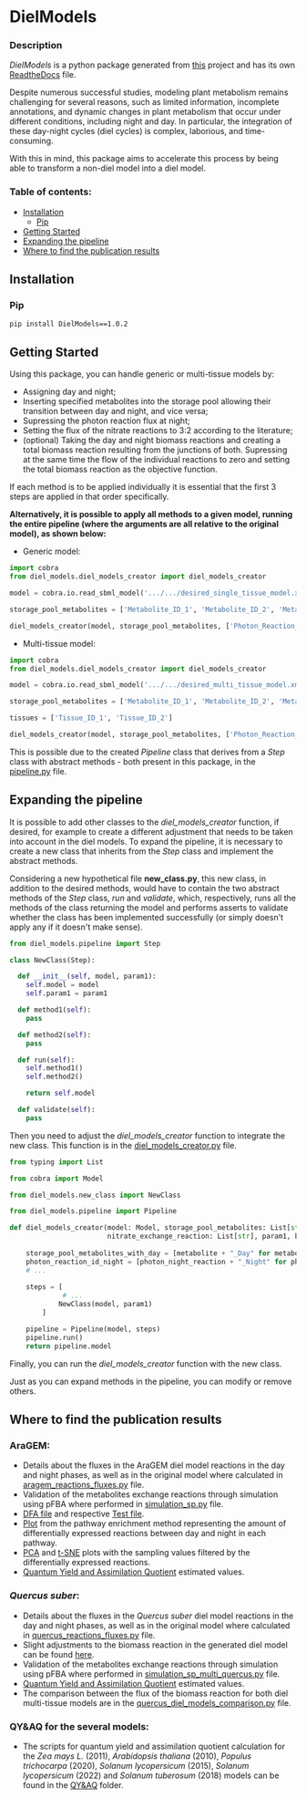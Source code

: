 # DielModels

### Description
*DielModels* is a python package generated from [this](https://github.com/LucianaMartins26/DielModels.git) project and has its own [ReadtheDocs](https://dielmodels.readthedocs.io/en/latest/index.html) file.

Despite numerous successful studies, modeling plant metabolism remains challenging for several reasons, such as limited information, incomplete annotations, and dynamic changes in plant metabolism that occur under different conditions, including night and day.
In particular, the integration of these day-night cycles (diel cycles) is complex, laborious, and time-consuming.

With this in mind, this package aims to accelerate this process by being able to transform a non-diel model into a diel model.

### Table of contents:

- [Installation](#installation)
    - [Pip](#pip)
- [Getting Started](#getting-started)
- [Expanding the pipeline](#expanding-the-pipeline)
- [Where to find the publication results](#where-to-find-the-publication-results)

## Installation
### Pip

``` pip install DielModels==1.0.2 ```

## Getting Started
Using this package, you can handle generic or multi-tissue models by:

* Assigning day and night;
* Inserting specified metabolites into the storage pool allowing their transition between day and night, and vice versa; 
* Supressing the photon reaction flux at night; 
* Setting the flux of the nitrate reactions to 3:2 according to the literature; 
* (optional) Taking the day and night biomass reactions and creating a total biomass reaction resulting from the junctions of both. Supressing at the same time the flow of the individual reactions to zero and setting the total biomass reaction as the objective function.

If each method is to be applied individually it is essential that the first 3 steps are applied in that order specifically.

**Alternatively, it is possible to apply all methods to a given model, running the entire pipeline (where the arguments are all relative to the original model), as shown below:**

- Generic model:

```python
import cobra
from diel_models.diel_models_creator import diel_models_creator

model = cobra.io.read_sbml_model('.../.../desired_single_tissue_model.xml')

storage_pool_metabolites = ['Metabolite_ID_1', 'Metabolite_ID_2', 'Metabolite_ID_3']

diel_models_creator(model, storage_pool_metabolites, ['Photon_Reaction_ID'], ['Nitrate_Reaction_ID'], 'Biomass_Reaction_ID')
```

- Multi-tissue model:

```python
import cobra
from diel_models.diel_models_creator import diel_models_creator

model = cobra.io.read_sbml_model('.../.../desired_multi_tissue_model.xml')

storage_pool_metabolites = ['Metabolite_ID_1', 'Metabolite_ID_2', 'Metabolite_ID_3']

tissues = ['Tissue_ID_1', 'Tissue_ID_2']

diel_models_creator(model, storage_pool_metabolites, ['Photon_Reaction_ID'], ['Nitrate_Reaction_ID'], 'Biomass_Reaction_ID', tissues)
```

This is possible due to the created *Pipeline* class that derives from a *Step* class with abstract methods - both present in this package, in the [pipeline.py](src/diel_models/pipeline.py) file.

## Expanding the pipeline

It is possible to add other classes to the *diel_models_creator* function, if desired, for example to create a different adjustment that needs to be taken into account in the diel models.
To expand the pipeline, it is necessary to create a new class that inherits from the *Step* class and implement the abstract methods.
  
Considering a new hypothetical file **new_class.py**, this new class, in addition to the desired methods, would have to contain the two abstract methods of the *Step* class, *run* and *validate*, which, respectively, runs all the methods of the class returning the model and performs asserts to validate whether the class has been implemented successfully (or simply doesn't apply any if it doesn't make sense).

```python
from diel_models.pipeline import Step

class NewClass(Step):

  def __init__(self, model, param1):
    self.model = model
    self.param1 = param1

  def method1(self):
    pass

  def method2(self):
    pass

  def run(self):
    self.method1()
    self.method2()

    return self.model

  def validate(self):
    pass
```

Then you need to adjust the *diel_models_creator* function to integrate the new class. This function is in the [diel_models_creator.py](src/diel_models/diel_models_creator.py) file.

```python
from typing import List

from cobra import Model

from diel_models.new_class import NewClass

from diel_models.pipeline import Pipeline

def diel_models_creator(model: Model, storage_pool_metabolites: List[str], photon_reaction_id: List[str],
                        nitrate_exchange_reaction: List[str], param1, biomass_reaction_id: str = None, tissues: List[str] = None) -> Model:  
  
    storage_pool_metabolites_with_day = [metabolite + "_Day" for metabolite in storage_pool_metabolites]
    photon_reaction_id_night = [photon_night_reaction + "_Night" for photon_night_reaction in photon_reaction_id]
    # ...
    
    steps = [
             # ...
            NewClass(model, param1)
        ]

    pipeline = Pipeline(model, steps)
    pipeline.run()
    return pipeline.model
```

Finally, you can run the *diel_models_creator* function with the new class.

Just as you can expand methods in the pipeline, you can modify or remove others.

## Where to find the publication results

### AraGEM:

* Details about the fluxes in the AraGEM diel model reactions in the day and night phases, as well as in the original model where calculated in [aragem_reactions_fluxes.py](validation/arabidopsis/aragem_reactions_fluxes.py) file.
* Validation of the metabolites exchange reactions through simulation using pFBA where performed in [simulation_sp.py](validation/arabidopsis/simulation_sp/simulation_sp.py) file.
* [DFA file](DFA/differential_flux_analysis.py) and respective [Test file](tests/integration_tests/test_dfa.py).
* [Plot](tests/reconstruction_results/MODEL1507180028/results_troppo/DielModel/dfa/diel_model_DFA_pathway_result.png) from the pathway enrichment method representing the amount of differentially expressed reactions between day and night in each pathway.
* [PCA](PCA_T-SNE/gráfico_pca_df_filtrado.png) and [t-SNE](PCA_T-SNE/gráfico_t-sne_df_filtrado.png) plots with the sampling values filtered by the differentially expressed reactions.
* [Quantum Yield and Assimilation Quotient](validation/arabidopsis/QY&AQ/QY&AQ.py) estimated values.

### _Quercus suber_:

* Details about the fluxes in the _Quercus suber_ diel model reactions in the day and night phases, as well as in the original model where calculated in [quercus_reactions_fluxes.py](validation/quercus/quercus_reactions_fluxes.py) file.
* Slight adjustments to the biomass reaction in the generated diel model can be found [here](validation/quercus/comparison/auxiliar_model_change.py).
* Validation of the metabolites exchange reactions through simulation using pFBA where performed in [simulation_sp_multi_quercus.py](validation/quercus/simulation_sp/simulation_sp_multi_quercus.py) file.
* [Quantum Yield and Assimilation Quotient](validation/quercus/QY&AQ/QY&AQ.py) estimated values.
* The comparison between the flux of the biomass reaction for both diel multi-tissue models are in the [quercus_diel_models_comparison.py](validation/quercus/comparison/quercus_multi_tissue_diel_models_comparison.py) file.

### QY&AQ for the several models:

* The scripts for quantum yield and assimilation quotient calculation for the _Zea mays L._ (2011), _Arabidopsis thaliana_ (2010), _Populus trichocarpa_ (2020), _Solanum lycopersicum_ (2015), _Solanum lycopersicum_ (2022) and _Solanum tuberosum_ (2018) models can be found in the [QY&AQ](validation/QY&AQ) folder.